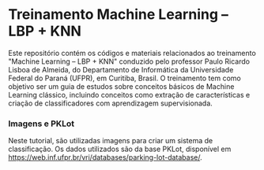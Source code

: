 # Treinamento Machine Learning – LBP + KNN

Este repositório contém os códigos e materiais relacionados ao treinamento "Machine Learning – LBP + KNN" conduzido pelo professor Paulo Ricardo Lisboa de Almeida, do Departamento de Informática da Universidade Federal do Paraná (UFPR), em Curitiba, Brasil. O treinamento tem como objetivo ser um guia de estudos sobre conceitos básicos de Machine Learning clássico, incluindo conceitos como extração de características e criação de classificadores com aprendizagem supervisionada.

### Imagens e PKLot
Neste tutorial, são utilizadas imagens para criar um sistema de classificação. Os dados utilizados são da base PKLot, disponível em https://web.inf.ufpr.br/vri/databases/parking-lot-database/. 
